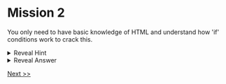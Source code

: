 # Mission 2

You only need to have basic knowledge of HTML and understand how 'if' conditions work to crack this. 

<details>
  <summary> Reveal Hint </summary>
  
  Sam forgot to upload the password file. So, what do you think the user input will be checked against?
  
</details>

<details>
  <summary> Reveal Answer </summary>
  
  Answer: Since the password file doesn't exist, the 'if' condition is checking against a blank.
  
</details>

[Next >>](../Mission%203/)
